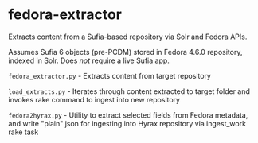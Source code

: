 # fedora-extractor
Extracts content from a Sufia-based repository via Solr and Fedora APIs.

Assumes Sufia 6 objects (pre-PCDM) stored in Fedora 4.6.0 repository, indexed in Solr.  Does *not* require a live Sufia app.

`fedora_extractor.py` - Extracts content from target repository

`load_extracts.py` - Iterates through content extracted to target folder and invokes rake command to ingest into new repository

`fedora2hyrax.py` - Utility to extract selected fields from Fedora metadata, and write "plain" json for ingesting into Hyrax repository via ingest_work rake task

